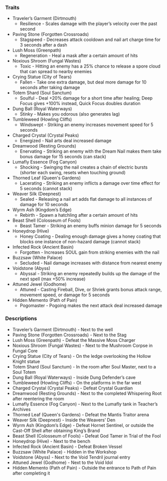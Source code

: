 ### Traits
- Traveler’s Garment (Dirtmouth)
	- Resilience - Scales damage with the player’s velocity over the past second
- Paving Stone (Forgotten Crossroads)
	- Stagspeed - Decreases attack cooldown and nail art charge time for 3 seconds after a dash
- Lush Moss (Greenpath)
	- Regeneration - Heal a mask after a certain amount of hits
- Noxious Shroom (Fungal Wastes)
	- Toxic - Hitting an enemy has a 25% chance to release a spore cloud that can spread to nearby enemies
- Crying Statue (City of Tears)
	- Fallen - Take one extra damage, but deal more damage for 10 seconds after taking damage
- Totem Shard (Soul Sanctum)
	- Soulful - Deal +20% damage for a short time after healing; Deep Focus gives +100% instead, Quick Focus doubles duration
- Dung Ball (Royal Waterways)
	- Stinky - Makes you odorous (also generates lag)
- Tumbleweed (Howling Cliffs)
	- Windswept - Striking an enemy increases movement speed for 5 seconds
- Charged Crystal (Crystal Peaks)
	- Energized - Nail arts deal increased damage
- Dreamwood (Resting Grounds)
	- Enervating - Striking an enemy with the Dream Nail makes them take bonus damage for 15 seconds (can stack)
- Lumafly Essence (Fog Canyon)
	- Shocking - Swinging the nail creates a chain of electric bursts (shorter each swing, resets when touching ground)
- Thorned Leaf (Queen's Gardens)
	- Lacerating - Striking an enemy inflicts a damage over time effect for 5 seconds (cannot stack)
- Weaver Silk (Deepnest)
	- Sealed - Releasing a nail art adds flat damage to all instances of damage for 10 seconds
- Wyrm Ash (Kingdom’s Edge)
	- Rebirth - Spawn a hatchling after a certain amount of hits
- Beast Shell (Colosseum of Fools)
	- Beast Tamer - Striking an enemy buffs minion damage for 5 seconds
- Honeydrop (Hive)
	- Honey Coating - Dealing enough damage gives a honey coating that blocks one instance of non-hazard damage (cannot stack)
- Infected Rock (Ancient Basin)
	- Forgotten - Increases SOUL gain from striking enemies with the nail
- Buzzsaw (White Palace)
	- Secluded - Nail damage increases with distance from nearest enemy
- Voidstone (Abyss)
	- Abyssal - Striking an enemy repeatedly builds up the damage of the next spell (max +50% increase)
- Attuned Jewel (Godhome)
	- Attuned - Casting Fireball, Dive, or Shriek grants bonus attack range, movement speed, or damage for 5 seconds
- Hidden Memento (Path of Pain)
	- Pogomaster - Pogoing makes the next attack deal increased damage

### Descriptions
- Traveler’s Garment (Dirtmouth) - Next to the well
- Paving Stone (Forgotten Crossroads) - Next to the Stag
- Lush Moss (Greenpath) - Defeat the Massive Moss Charger
- Noxious Shroom (Fungal Wastes) - Next to the Mushroom Corpse in Fungal Core
- Crying Statue (City of Tears) - On the ledge overlooking the Hollow Knight statue
- Totem Shard (Soul Sanctum) - In the room after Soul Master, next to a Soul Totem
- Dung Ball (Royal Waterways) - Inside Dung Defender’s cave
- Tumbleweed (Howling Cliffs) - On the platforms in the far west
- Charged Crystal (Crystal Peaks) - Defeat Crystal Guardian
- Dreamwood (Resting Grounds) - Next to the completed Whispering Root after reentering the room
- Lumafly Essence (Fog Canyon) - Next to the Lumafly tank in Teacher’s Archives
- Thorned Leaf (Queen's Gardens) - Defeat the Mantis Traitor arena
- Weaver Silk (Deepnest) - Inside the Weavers’ Den
- Wyrm Ash (Kingdom’s Edge) - Defeat Hornet Sentinel, or outside the Cast-Off Shell after obtaining King’s Brand
- Beast Shell (Colosseum of Fools) - Defeat God Tamer in Trial of the Fool
- Honeydrop (Hive) - Next to the bench
- Infected Rock (Ancient Basin) - Defeat Broken Vessel
- Buzzsaw (White Palace) - Hidden in the Workshop
- Voidstone (Abyss) - Next to the Void Tendril journal entry
- Attuned Jewel (Godhome) - Next to the Void Idol
- Hidden Memento (Path of Pain) - Outside the entrance to Path of Pain after completing it